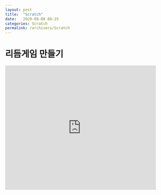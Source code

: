 ```yaml
---
layout: post
title:  "Scratch"
date:   2020-08-08 08:25
categories: Scratch
permalink: /archivers/Scratch
---
```

# 리듬게임 만들기

<iframe src="https://scratch.mit.edu/projects/412565550/embed" allowtransparency="true" width="485" height="402" frameborder="0" scrolling="no" allowfullscreen></iframe>
